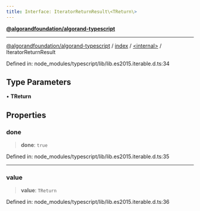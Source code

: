 ```yaml
---
title: Interface: IteratorReturnResult\<TReturn\>
---
```


[**@algorandfoundation/algorand-typescript**](../../../README)

***

[@algorandfoundation/algorand-typescript](../../../README) / [index](../../README) / [\<internal\>](../README) / IteratorReturnResult



Defined in: node\_modules/typescript/lib/lib.es2015.iterable.d.ts:34

## Type Parameters

• **TReturn**

## Properties

### done

> **done**: `true`

Defined in: node\_modules/typescript/lib/lib.es2015.iterable.d.ts:35

***

### value

> **value**: `TReturn`

Defined in: node\_modules/typescript/lib/lib.es2015.iterable.d.ts:36